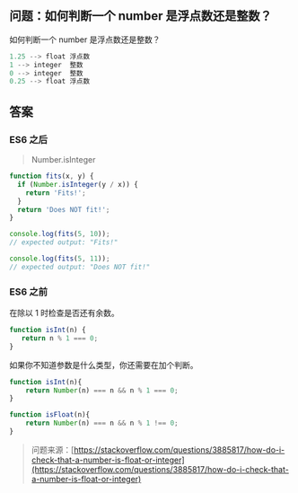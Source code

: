## 问题：如何判断一个 number 是浮点数还是整数？

如何判断一个 number 是浮点数还是整数？

```js
1.25 --> float 浮点数
1 --> integer  整数
0 --> integer  整数
0.25 --> float 浮点数
```

## 答案

### ES6 之后

> Number.isInteger

```js
function fits(x, y) {
  if (Number.isInteger(y / x)) {
    return 'Fits!';
  }
  return 'Does NOT fit!';
}

console.log(fits(5, 10));
// expected output: "Fits!"

console.log(fits(5, 11));
// expected output: "Does NOT fit!"

```

### ES6 之前

在除以 1 时检查是否还有余数。

```js
function isInt(n) {
   return n % 1 === 0;
}
```

如果你不知道参数是什么类型，你还需要在加个判断。

```js
function isInt(n){
    return Number(n) === n && n % 1 === 0;
}

function isFloat(n){
    return Number(n) === n && n % 1 !== 0;
}
```

> 问题来源：[https://stackoverflow.com/questions/3885817/how-do-i-check-that-a-number-is-float-or-integer](https://stackoverflow.com/questions/3885817/how-do-i-check-that-a-number-is-float-or-integer)